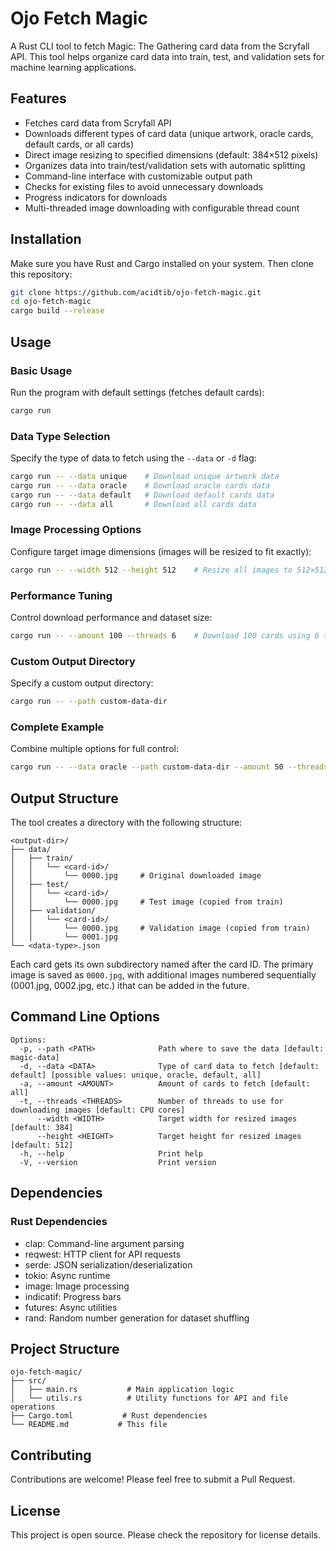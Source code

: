 # Ojo Fetch Magic

A Rust CLI tool to fetch Magic: The Gathering card data from the Scryfall API. This tool helps organize card data into train, test, and validation sets for machine learning applications.

## Features

- Fetches card data from Scryfall API
- Downloads different types of card data (unique artwork, oracle cards, default cards, or all cards)
- Direct image resizing to specified dimensions (default: 384×512 pixels)
- Organizes data into train/test/validation sets with automatic splitting
- Command-line interface with customizable output path
- Checks for existing files to avoid unnecessary downloads
- Progress indicators for downloads
- Multi-threaded image downloading with configurable thread count

## Installation

Make sure you have Rust and Cargo installed on your system. Then clone this repository:

```bash
git clone https://github.com/acidtib/ojo-fetch-magic.git
cd ojo-fetch-magic
cargo build --release
```

## Usage

### Basic Usage

Run the program with default settings (fetches default cards):

```bash
cargo run
```

### Data Type Selection

Specify the type of data to fetch using the `--data` or `-d` flag:

```bash
cargo run -- --data unique    # Download unique artwork data
cargo run -- --data oracle    # Download oracle cards data
cargo run -- --data default   # Download default cards data
cargo run -- --data all       # Download all cards data
```

### Image Processing Options

Configure target image dimensions (images will be resized to fit exactly):

```bash
cargo run -- --width 512 --height 512    # Resize all images to 512×512 pixels
```

### Performance Tuning

Control download performance and dataset size:

```bash
cargo run -- --amount 100 --threads 6    # Download 100 cards using 6 threads
```

### Custom Output Directory

Specify a custom output directory:

```bash
cargo run -- --path custom-data-dir
```

### Complete Example

Combine multiple options for full control:

```bash
cargo run -- --data oracle --path custom-data-dir --amount 50 --threads 4 --width 512 --height 512
```

## Output Structure

The tool creates a directory with the following structure:

```
<output-dir>/
├── data/
│   ├── train/
│   │   └── <card-id>/
│   │       └── 0000.jpg     # Original downloaded image
│   ├── test/
│   │   └── <card-id>/
│   │       └── 0000.jpg     # Test image (copied from train)
│   ├── validation/
│   │   └── <card-id>/
│   │       └── 0000.jpg     # Validation image (copied from train)
│   │       └── 0001.jpg
└── <data-type>.json
```

Each card gets its own subdirectory named after the card ID. The primary image is saved as `0000.jpg`, with additional images numbered sequentially (0001.jpg, 0002.jpg, etc.) ithat can be added in the future.

## Command Line Options

```
Options:
  -p, --path <PATH>              Path where to save the data [default: magic-data]
  -d, --data <DATA>              Type of card data to fetch [default: default] [possible values: unique, oracle, default, all]
  -a, --amount <AMOUNT>          Amount of cards to fetch [default: all]
  -t, --threads <THREADS>        Number of threads to use for downloading images [default: CPU cores]
      --width <WIDTH>            Target width for resized images [default: 384]
      --height <HEIGHT>          Target height for resized images [default: 512]
  -h, --help                     Print help
  -V, --version                  Print version
```

## Dependencies

### Rust Dependencies
- clap: Command-line argument parsing
- reqwest: HTTP client for API requests
- serde: JSON serialization/deserialization
- tokio: Async runtime
- image: Image processing
- indicatif: Progress bars
- futures: Async utilities
- rand: Random number generation for dataset shuffling

## Project Structure

```
ojo-fetch-magic/
├── src/
│   ├── main.rs           # Main application logic
│   └── utils.rs          # Utility functions for API and file operations
├── Cargo.toml           # Rust dependencies
└── README.md           # This file
```

## Contributing

Contributions are welcome! Please feel free to submit a Pull Request.

## License

This project is open source. Please check the repository for license details.
